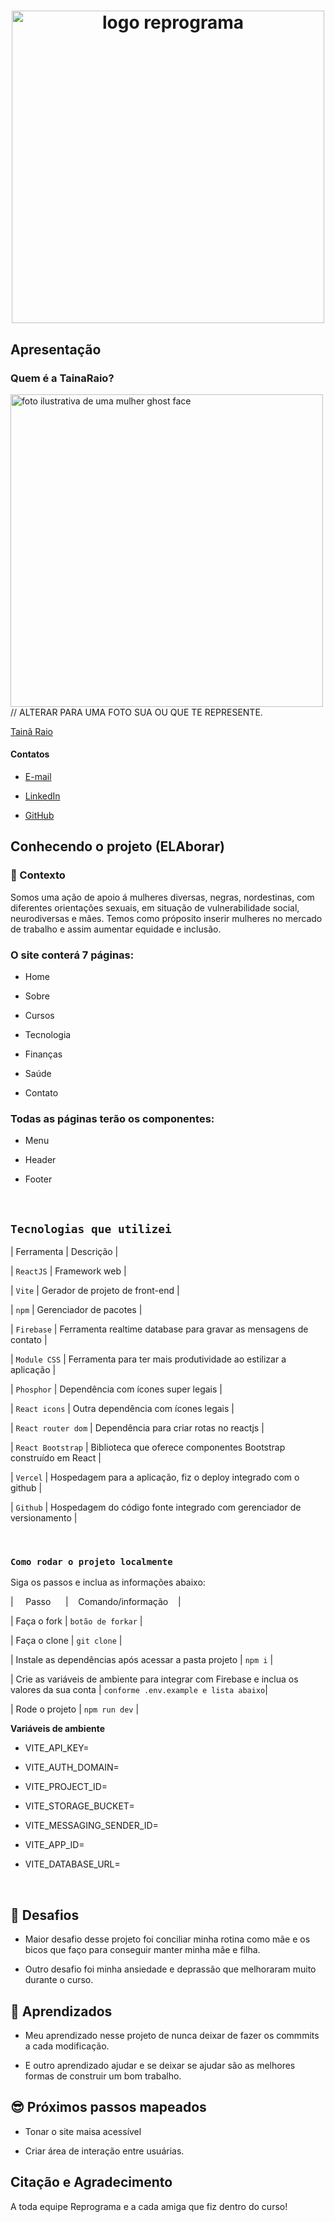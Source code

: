 <h1  align="center">

<img src="assets/reprograma-fundos-claros.png" alt="logo reprograma" width="500"> 

</h1>

## Apresentação

### Quem é a TainaRaio? 

<img src='./assets/female-ghost-face.png' width=500 alt='foto ilustrativa de uma mulher ghost face'> // ALTERAR PARA UMA FOTO SUA OU QUE TE REPRESENTE. 

[Tainã Raio](https://www.instagram.com/tainaraio/)

#### Contatos

-  [E-mail](tainaraio.raprograma@gmail.com) 

-  [LinkedIn](https://www.linkedin.com/in/tainaraio/) 

-  [GitHub](https://github.com/cyberlua)  

## Conhecendo o projeto (ELAborar) 
### 🧠 Contexto

Somos uma ação de apoio á mulheres diversas, negras, nordestinas, com diferentes orientações sexuais, em situação de vulnerabilidade social, neurodiversas e mães. Temos como próposito inserir mulheres no mercado de trabalho e assim aumentar equidade e inclusão.

### O site conterá 7 páginas:

* Home

* Sobre

* Cursos

* Tecnologia

* Finanças

* Saúde

* Contato

### Todas as páginas terão os componentes:

* Menu

* Header

* Footer




<br />

##  `Tecnologias que utilizei`

| Ferramenta | Descrição |

| `ReactJS` | Framework web |

| `Vite` | Gerador de projeto de front-end |

| `npm` | Gerenciador de pacotes |

| `Firebase` | Ferramenta realtime database para gravar as mensagens de contato |

| `Module CSS` | Ferramenta para ter mais produtividade ao estilizar a aplicação |

| `Phosphor` | Dependência com ícones super legais |

| `React icons` | Outra dependência com ícones legais |

| `React router dom` | Dependência para criar rotas no reactjs |

| `React Bootstrap` | Biblioteca que oferece componentes Bootstrap construído em React |

| `Vercel` | Hospedagem para a aplicação, fiz o deploy integrado com o github |

| `Github` | Hospedagem do código fonte integrado com gerenciador de versionamento |

<br />

###  `Como rodar o projeto localmente`  

Siga os passos e inclua as informações abaixo:

|&nbsp;&nbsp;&nbsp;&nbsp; Passo &nbsp;&nbsp;&nbsp;&nbsp;&nbsp;| &nbsp;&nbsp;&nbsp;Comando/informação &nbsp;&nbsp;&nbsp;|

| Faça o fork | `botão de forkar` |

| Faça o clone | `git clone` |

| Instale as dependências após acessar a pasta projeto | `npm i` |

| Crie as variáveis de ambiente para integrar com Firebase e inclua os valores da sua conta | `conforme .env.example e lista abaixo`|

| Rode o projeto | `npm run dev` |

**Variáveis de ambiente**

* VITE_API_KEY=

* VITE_AUTH_DOMAIN=

* VITE_PROJECT_ID=

* VITE_STORAGE_BUCKET=

* VITE_MESSAGING_SENDER_ID=

* VITE_APP_ID=

* VITE_DATABASE_URL=

<br  />

## 💪 Desafios 

- Maior desafio desse projeto foi conciliar minha rotina como mãe e os bicos que faço para conseguir manter minha mãe e filha.

- Outro desafio foi minha ansiedade e deprassão que melhoraram muito durante o curso.


## 💪 Aprendizados

- Meu aprendizado nesse projeto de nunca deixar de fazer os commmits a cada modificação.

- E outro aprendizado ajudar e se deixar se ajudar são as melhores formas de construir um bom trabalho.


## 😎 Próximos passos mapeados

- Tonar o site maisa acessível

- Criar área de interação entre usuárias.


## Citação e Agradecimento 

A toda equipe Reprograma e a cada amiga que fiz dentro do curso!
